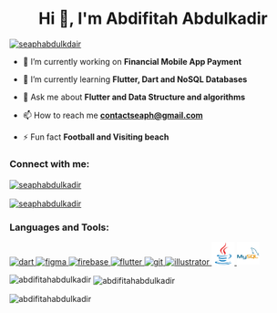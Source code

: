 <h1 align="center">Hi 👋, I'm Abdifitah Abdulkadir</h1>

<p align="left"> <a href="https://twitter.com/seaphabdulkdair" target="blank"><img src="https://img.shields.io/twitter/follow/seaphabdulkdair?logo=twitter&style=for-the-badge" alt="seaphabdulkdair" /></a> </p>

- 🔭 I’m currently working on **Financial Mobile App Payment**

- 🌱 I’m currently learning **Flutter, Dart and NoSQL Databases**

- 💬 Ask me about **Flutter and Data Structure and algorithms**

- 📫 How to reach me **contactseaph@gmail.com**

- ⚡ Fun fact **Football and Visiting beach**

<h3 align="left">Connect with me:</h3>
<p align="left">

<a href="https://instagram.com/seaphabdulkadir" target="blank"><img align="center" src="https://raw.githubusercontent.com/rahuldkjain/github-profile-readme-generator/master/src/images/icons/Social/instagram.svg" alt="seaphabdulkadir" height="30" width="40" /></a>

<a href="https://www.leetcode.com/seaphabdulkadir" target="blank"><img align="center" src="https://raw.githubusercontent.com/rahuldkjain/github-profile-readme-generator/master/src/images/icons/Social/leet-code.svg" alt="seaphabdulkadir" height="30" width="40" /></a>
</p>

<h3 align="left">Languages and Tools:</h3>
<p align="left"> <a href="https://dart.dev" target="_blank" rel="noreferrer"> <img src="https://www.vectorlogo.zone/logos/dartlang/dartlang-icon.svg" alt="dart" width="40" height="40"/> </a> <a href="https://www.figma.com/" target="_blank" rel="noreferrer"> <img src="https://www.vectorlogo.zone/logos/figma/figma-icon.svg" alt="figma" width="40" height="40"/> </a> <a href="https://firebase.google.com/" target="_blank" rel="noreferrer"> <img src="https://www.vectorlogo.zone/logos/firebase/firebase-icon.svg" alt="firebase" width="40" height="40"/> </a> <a href="https://flutter.dev" target="_blank" rel="noreferrer"> <img src="https://www.vectorlogo.zone/logos/flutterio/flutterio-icon.svg" alt="flutter" width="40" height="40"/> </a> <a href="https://git-scm.com/" target="_blank" rel="noreferrer"> <img src="https://www.vectorlogo.zone/logos/git-scm/git-scm-icon.svg" alt="git" width="40" height="40"/> </a> <a href="https://www.adobe.com/in/products/illustrator.html" target="_blank" rel="noreferrer"> <img src="https://www.vectorlogo.zone/logos/adobe_illustrator/adobe_illustrator-icon.svg" alt="illustrator" width="40" height="40"/> </a> <a href="https://www.java.com" target="_blank" rel="noreferrer"> <img src="https://raw.githubusercontent.com/devicons/devicon/master/icons/java/java-original.svg" alt="java" width="40" height="40"/> </a> <a href="https://www.mysql.com/" target="_blank" rel="noreferrer"> <img src="https://raw.githubusercontent.com/devicons/devicon/master/icons/mysql/mysql-original-wordmark.svg" alt="mysql" width="40" height="40"/> </a> </p>

<p><img align="left" src="https://github-readme-stats.vercel.app/api/top-langs?username=abdifitahabdulkadir&show_icons=true&locale=en&layout=compact" alt="abdifitahabdulkadir" /></p>

<p>&nbsp;<img align="center" src="https://github-readme-stats.vercel.app/api?username=abdifitahabdulkadir&show_icons=true&locale=en" alt="abdifitahabdulkadir" /></p>

<p><img align="center" src="https://github-readme-streak-stats.herokuapp.com/?user=abdifitahabdulkadir&" alt="abdifitahabdulkadir" /></p>
